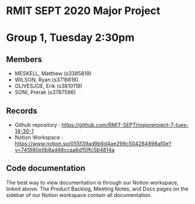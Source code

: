 # RMIT SEPT 2020 Major Project

# Group 1, Tuesday 2:30pm

## Members
* MESKELL, Matthew (s3385819)
* WILSON, Ryan (s3716816)
* OLIVESJOE, Erik (s3810119)
* SONI, Prerak (s3787596)

## Records

* Github repository : https://github.com/RMIT-SEPT/majorproject-7-tues-14-30-1
* Notion Workspace : https://www.notion.so/055f39ad9b6d4ae299c504284898af0e?v=741980e0b8ad48ccaa6d15ffc5b4814a


## Code documentation

The best way to view documentation is through our Notion workspace, linked above.
The Product Backlog, Meeting Notes, and Docs pages on the sidebar of our Notion workspace contain all documentation.
